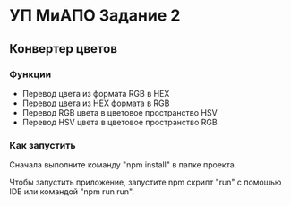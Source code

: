 # УП МиАПО Задание 2
## Конвертер цветов

### Функции
- Перевод цвета из формата RGB в HEX
- Перевод цвета из HEX формата в RGB
- Перевод RGB цвета в цветовое пространство HSV
- Перевод HSV цвета в цветовое пространство RGB

### Как запустить

Сначала выполните команду "npm install" в папке проекта.

Чтобы запустить приложение, запустите npm скрипт "run" с помощью IDE или командой "npm run run".
